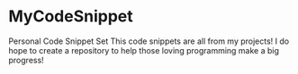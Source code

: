 # MyCodeSnippet
Personal Code Snippet Set
This code snippets are all from my projects! I do hope to create a repository to help 
those loving programming make a big progress!
